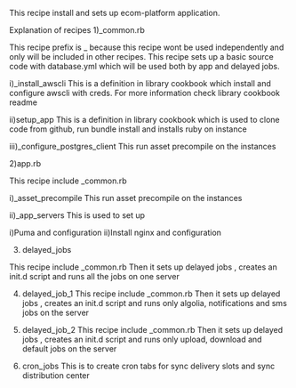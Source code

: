 This recipe install and sets up ecom-platform application.

Explanation of recipes
1)_common.rb

This recipe prefix is _ because this recipe wont be used independently
and only will be included in other recipes.
This recipe sets up a basic source code with database.yml which will be used both by app and delayed jobs.

i)_install_awscli
This is a definition in library cookbook which install and configure
awscli with creds.
For more information check library cookbook readme

ii)setup_app
This is a definition in library cookbook which is used to clone code
from github, run bundle install and installs ruby on instance

iii)_configure_postgres_client 
This run asset precompile on the instances


2)app.rb

This recipe include _common.rb

i)_asset_precompile 
This run asset precompile on the instances

ii)_app_servers
This is used to set up 

i)Puma and configuration
ii)Install nginx and configuration

3) delayed_jobs

This recipe include _common.rb
Then it sets up delayed jobs , creates an init.d script and runs all the jobs on one server


4) delayed_job_1
This recipe include _common.rb
Then it sets up delayed jobs , creates an init.d script and runs only algolia, notifications and sms jobs on the server


4) delayed_job_2
This recipe include _common.rb
Then it sets up delayed jobs , creates an init.d script and runs only upload, download and default jobs on the server

5) cron_jobs
This is to create cron tabs for sync delivery slots and sync
distribution center
